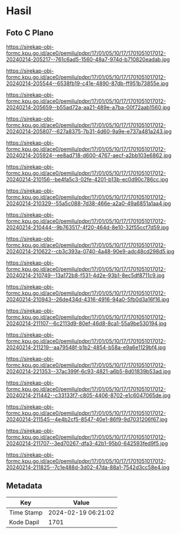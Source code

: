 # Hasil

## Foto C Plano

https://sirekap-obj-formc.kpu.go.id/ace0/pemilu/pdpr/17/01/05/10/17/1701051017012-20240214-205217--761c6ad5-1560-48a7-974d-b710820eadab.jpg

https://sirekap-obj-formc.kpu.go.id/ace0/pemilu/pdpr/17/01/05/10/17/1701051017012-20240214-205544--6538fb19-c41e-4890-87db-ff951b73855e.jpg

https://sirekap-obj-formc.kpu.go.id/ace0/pemilu/pdpr/17/01/05/10/17/1701051017012-20240214-205659--b55ad72a-aa21-489e-a7ba-00f72aab1560.jpg

https://sirekap-obj-formc.kpu.go.id/ace0/pemilu/pdpr/17/01/05/10/17/1701051017012-20240214-205807--627a8375-7b31-4d60-9a9e-e737a481a243.jpg

https://sirekap-obj-formc.kpu.go.id/ace0/pemilu/pdpr/17/01/05/10/17/1701051017012-20240214-205924--ee8ad718-d600-4767-aecf-a2bb103e6862.jpg

https://sirekap-obj-formc.kpu.go.id/ace0/pemilu/pdpr/17/01/05/10/17/1701051017012-20240214-210156--be4fa5c3-02fe-4201-b13b-ec0d90c786cc.jpg

https://sirekap-obj-formc.kpu.go.id/ace0/pemilu/pdpr/17/01/05/10/17/1701051017012-20240214-210329--55a5c088-7d38-466e-a2a0-49a6851a1aa4.jpg

https://sirekap-obj-formc.kpu.go.id/ace0/pemilu/pdpr/17/01/05/10/17/1701051017012-20240214-210444--9b763517-4f20-464d-8e10-32f55ccf7d59.jpg

https://sirekap-obj-formc.kpu.go.id/ace0/pemilu/pdpr/17/01/05/10/17/1701051017012-20240214-210622--cb3c393a-0740-4a48-90e9-adc48cd298d5.jpg

https://sirekap-obj-formc.kpu.go.id/ace0/pemilu/pdpr/17/01/05/10/17/1701051017012-20240214-210749--13a172b8-f531-4d2e-93b1-8ec5df8711c9.jpg

https://sirekap-obj-formc.kpu.go.id/ace0/pemilu/pdpr/17/01/05/10/17/1701051017012-20240214-210943--26de434d-4316-4916-94a0-5fb0d3a16f16.jpg

https://sirekap-obj-formc.kpu.go.id/ace0/pemilu/pdpr/17/01/05/10/17/1701051017012-20240214-211107--6c2113d9-80ef-46d8-8ca1-55a9be530194.jpg

https://sirekap-obj-formc.kpu.go.id/ace0/pemilu/pdpr/17/01/05/10/17/1701051017012-20240214-211219--aa79548f-b1b2-4854-b58a-e9a6e1129bf4.jpg

https://sirekap-obj-formc.kpu.go.id/ace0/pemilu/pdpr/17/01/05/10/17/1701051017012-20240214-221353--37ac399f-6c93-4821-a6b5-8d01839b53ad.jpg

https://sirekap-obj-formc.kpu.go.id/ace0/pemilu/pdpr/17/01/05/10/17/1701051017012-20240214-211442--c33133f7-c805-4406-8702-e1c6047065de.jpg

https://sirekap-obj-formc.kpu.go.id/ace0/pemilu/pdpr/17/01/05/10/17/1701051017012-20240214-211545--4e4b2cf5-8547-40e1-86f9-9d7031206f67.jpg

https://sirekap-obj-formc.kpu.go.id/ace0/pemilu/pdpr/17/01/05/10/17/1701051017012-20240214-211707--3ed70267-dfa3-42b1-95b0-642593fed9f5.jpg

https://sirekap-obj-formc.kpu.go.id/ace0/pemilu/pdpr/17/01/05/10/17/1701051017012-20240214-211825--7c1e488d-3d02-47da-88a1-7542d3cc58e4.jpg


## Metadata

| Key        | Value               |
| ---------- | ------------------- |
| Time Stamp | 2024-02-19 06:21:02 |
| Kode Dapil | 1701                |



